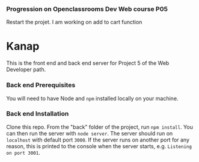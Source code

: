 ### Progression on Openclassrooms Dev Web course P05

Restart the projet. I am working on add to cart function

# Kanap

This is the front end and back end server for Project 5 of the Web Developer path.

### Back end Prerequisites

You will need to have Node and `npm` installed locally on your machine.

### Back end Installation

Clone this repo. From the "back" folder of the project, run `npm install`. You
can then run the server with `node server`.
The server should run on `localhost` with default port `3000`. If the
server runs on another port for any reason, this is printed to the
console when the server starts, e.g. `Listening on port 3001`.
